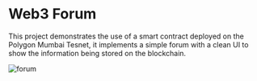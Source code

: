 # Web3 Forum
This project demonstrates the use of a smart contract deployed on the Polygon Mumbai Tesnet, it implements a simple forum with a clean UI to show the information being stored on the blockchain.


![forum](https://user-images.githubusercontent.com/58019353/158893810-2b1bf41c-dcb6-485a-81e8-75cc1bd0643e.jpeg)
